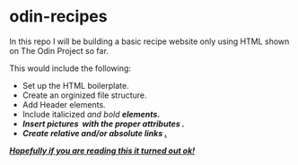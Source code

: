 # odin-recipes

In this repo I will be building a basic recipe website only using HTML shown on The Odin Project so far. 

This would include the following:

- Set up the HTML boilerplate.
- Create an orginized file structure.
- Add Header <h1-6> elements.
- Include italicized <em> and bold <strong> elements.
- Insert pictures <img> with the proper attributes <src> <alt>.
- Create relative and/or absolute links <a href>.

Hopefully if you are reading this it turned out ok!